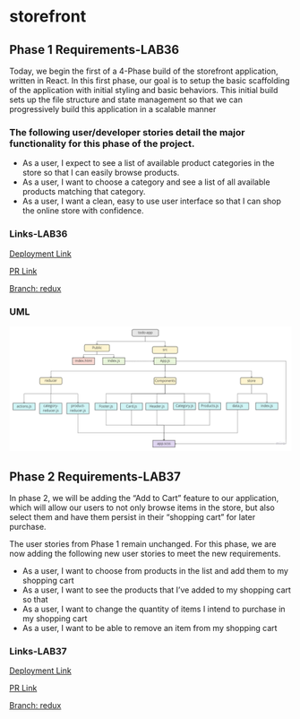 # storefront

## Phase 1 Requirements-LAB36

Today, we begin the first of a 4-Phase build of the storefront application, written in React. In this first phase, our goal is to setup the basic scaffolding of the application with initial styling and basic behaviors. This initial build sets up the file structure and state management so that we can progressively build this application in a scalable manner

### The following user/developer stories detail the major functionality for this phase of the project.

- As a user, I expect to see a list of available product categories in the store so that I can easily browse products.
- As a user, I want to choose a category and see a list of all available products matching that category.
- As a user, I want a clean, easy to use user interface so that I can shop the online store with confidence.

### Links-LAB36

[Deployment Link](https://sanaishaqat.github.io/storefront)

[PR Link](https://github.com/SanaIshaqat/storefront/pull/1)

[Branch: redux](https://github.com/SanaIshaqat/storefront/tree/redux)

### UML
![](401-UML36.jpg)

## Phase 2 Requirements-LAB37
In phase 2, we will be adding the “Add to Cart” feature to our application, which will allow our users to not only browse items in the store, but also select them and have them persist in their “shopping cart” for later purchase.

The user stories from Phase 1 remain unchanged. For this phase, we are now adding the following new user stories to meet the new requirements.

- As a user, I want to choose from products in the list and add them to my shopping cart
- As a user, I want to see the products that I’ve added to my shopping cart so that
- As a user, I want to change the quantity of items I intend to purchase in my shopping cart
- As a user, I want to be able to remove an item from my shopping cart

### Links-LAB37

[Deployment Link](https://sanaishaqat.github.io/storefront)

[PR Link](https://github.com/SanaIshaqat/storefront/pull/3)

[Branch: redux](https://github.com/SanaIshaqat/storefront/tree/combined-reducers)



